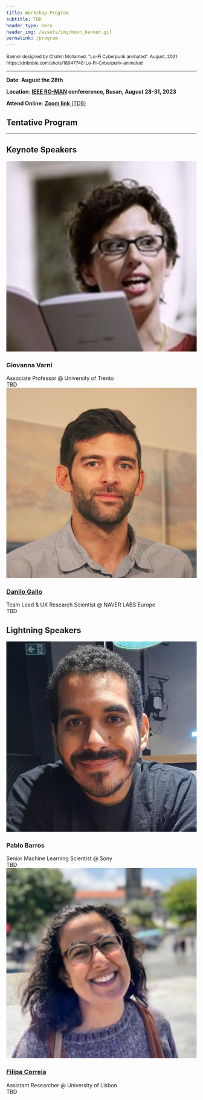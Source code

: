 ```yaml
---
title: Workshop Program
subtitle: TBD
header_type: hero
header_img: /assets/img/moon_banner.gif
permalink: /program
---
```


<p class="card-text"><small class="text-muted">Banner designed by Chahin Mohamed. "Lo-Fi Cyberpunk animated". August, 2021. <a>https://dribbble.com/shots/18947748-Lo-Fi-Cyberpunk-animated</a></small></p>

---

**Date**: **August the 28th**

**Location**:  **[IEEE RO-MAN](http://ro-man2023.org/main) confererence, Busan, August 28-31, 2023**

**Attend Online**: [**Zoom link** (TDB)]()

## Tentative Program

 ---

## Keynote Speakers

<section class="light">
    <div class="container py-2">
        <article class="postcard light blue">
            <a class="postcard__img_link" href="#">
                <img class="postcard__img" src="assets/img/giovanna.png" alt="Giovanna Varni" />
            </a>
            <div class="postcard__text t-dark">
                <h1 class="postcard__title blue">Giovanna Varni</h1>
                <div class="postcard__subtitle small">
					Associate Professor @ University of Trento
				</div>
                <div class="postcard__bar"></div>
                <div class="postcard__preview-txt">TBD</div>
            </div>
        </article>
        <article class="postcard light blue">
			<a class="postcard__img_link" href="#">
				<img class="postcard__img" src="assets/img/danilo.png" alt="Danilo Gallo" />	
			</a>
			<div class="postcard__text t-dark">
				<h1 class="postcard__title blue"><a href="#">Danilo Gallo</a></h1>
				<div class="postcard__subtitle small">
					Team Lead & UX Research Scientist @ NAVER LABS Europe
				</div>
				<div class="postcard__bar"></div>
				<div class="postcard__preview-txt">TBD</div>
			</div>
		</article>
    </div>
</section>

## Lightning Speakers

<section class="light">
    <div class="container py-2">
        <article class="postcard light blue">
            <a class="postcard__img_link" href="#">
                <img class="postcard__img" src="assets/img/pablo.png" alt="Image Title" />
            </a>
            <div class="postcard__text t-dark">
                <h1 class="postcard__title blue">Pablo Barros</h1>
                <div class="postcard__subtitle small">
					Senior Machine Learning Scientist @ Sony
				</div>
                <div class="postcard__bar"></div>
                <div class="postcard__preview-txt">TBD</div>
            </div>
        </article>
        <article class="postcard light blue">
			<a class="postcard__img_link" href="#">
				<img class="postcard__img" src="assets/img/filipa.png" alt="Image Title" />	
			</a>
			<div class="postcard__text t-dark">
				<h1 class="postcard__title blue"><a href="#">Filipa Correia</a></h1>
				<div class="postcard__subtitle small">
					Assistant Researcher @ University of Lisbon
				</div>
				<div class="postcard__bar"></div>
				<div class="postcard__preview-txt">TBD</div>
			</div>
		</article>
    </div>
</section>


